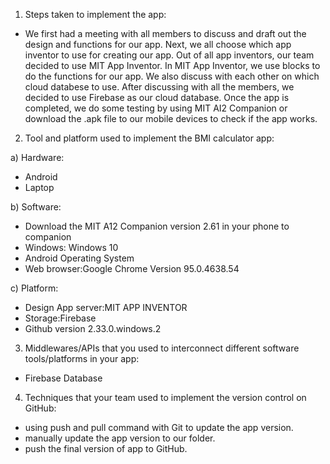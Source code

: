 1) Steps taken to implement the app:
- We first had a meeting with all members to discuss and draft out the design and functions for our app. Next, we all choose which app inventor to use for creating our app. Out of all app inventors, our team decided to use MIT App Inventor. In MIT App Inventor, we use blocks to do the functions for our app. We also discuss with each other on which cloud databese to use. After discussing with all the members, we decided to use Firebase as our cloud database. Once the app is completed, we do some testing by using MIT AI2 Companion or download the .apk file  to our mobile devices to check if the app works.

2) Tool and platform used to implement the BMI calculator app:

a) Hardware:
- Android
- Laptop

b) Software:
- Download the MIT A12 Companion version 2.61 in your phone to companion
- Windows: Windows 10
- Android Operating System 
- Web browser:Google Chrome Version 95.0.4638.54

c) Platform:
- Design App server:MIT APP INVENTOR
- Storage:Firebase
- Github version 2.33.0.windows.2

3) Middlewares/APIs that you used to interconnect different software tools/platforms in your app:
- Firebase Database

4) Techniques that your team used to implement the version control on GitHub:
- using push and pull command with Git to update the app version.
- manually update the app version to our folder.
- push the final version of app to GitHub.
